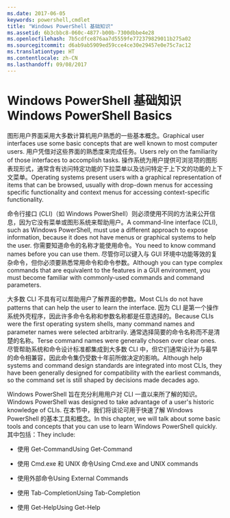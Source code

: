 ```yaml
---
ms.date: 2017-06-05
keywords: powershell,cmdlet
title: "Windows PowerShell 基础知识"
ms.assetid: 6b3cbbc8-060c-4877-b00b-7300dbbe4e28
ms.openlocfilehash: 7b5cdfce876aa7d5559fe772379829011b275a02
ms.sourcegitcommit: d6ab9ab5909ed59cce4ce30e29457e0e75c7ac12
ms.translationtype: HT
ms.contentlocale: zh-CN
ms.lasthandoff: 09/08/2017
---
```

# <a name="windows-powershell-basics"></a><span data-ttu-id="48fcf-103">Windows PowerShell 基础知识</span><span class="sxs-lookup"><span data-stu-id="48fcf-103">Windows PowerShell Basics</span></span>
<span data-ttu-id="48fcf-104">图形用户界面采用大多数计算机用户熟悉的一些基本概念。</span><span class="sxs-lookup"><span data-stu-id="48fcf-104">Graphical user interfaces use some basic concepts that are well known to most computer users.</span></span> <span data-ttu-id="48fcf-105">用户凭借对这些界面的熟悉度来完成任务。</span><span class="sxs-lookup"><span data-stu-id="48fcf-105">Users rely on the familiarity of those interfaces to accomplish tasks.</span></span> <span data-ttu-id="48fcf-106">操作系统为用户提供可浏览项的图形表现形式，通常含有访问特定功能的下拉菜单以及访问特定于上下文的功能的上下文菜单。</span><span class="sxs-lookup"><span data-stu-id="48fcf-106">Operating systems present users with a graphical representation of items that can be browsed, usually with drop-down menus for accessing specific functionality and context menus for accessing context-specific functionality.</span></span>

<span data-ttu-id="48fcf-107">命令行接口 (CLI)（如 Windows PowerShell）则必须使用不同的方法来公开信息，因为它没有菜单或图形系统来帮助用户。</span><span class="sxs-lookup"><span data-stu-id="48fcf-107">A command-line interface (CLI), such as Windows PowerShell, must use a different approach to expose information, because it does not have menus or graphical systems to help the user.</span></span> <span data-ttu-id="48fcf-108">你需要知道命令的名称才能使用命令。</span><span class="sxs-lookup"><span data-stu-id="48fcf-108">You need to know command names before you can use them.</span></span> <span data-ttu-id="48fcf-109">尽管你可以键入与 GUI 环境中功能等效的复杂命令，但你必须要熟悉常用命令和命令参数。</span><span class="sxs-lookup"><span data-stu-id="48fcf-109">Although you can type complex commands that are equivalent to the features in a GUI environment, you must become familiar with commonly-used commands and command parameters.</span></span>

<span data-ttu-id="48fcf-110">大多数 CLI 不具有可以帮助用户了解界面的参数。</span><span class="sxs-lookup"><span data-stu-id="48fcf-110">Most CLIs do not have patterns that can help the user to learn the interface.</span></span> <span data-ttu-id="48fcf-111">因为 CLI 是第一个操作系统外壳程序，因此许多命令名称和参数名称都是任意选择的。</span><span class="sxs-lookup"><span data-stu-id="48fcf-111">Because CLIs were the first operating system shells, many command names and parameter names were selected arbitrarily.</span></span> <span data-ttu-id="48fcf-112">通常选择简要的命令名称而不是清楚的名称。</span><span class="sxs-lookup"><span data-stu-id="48fcf-112">Terse command names were generally chosen over clear ones.</span></span> <span data-ttu-id="48fcf-113">尽管帮助系统和命令设计标准都集成到大多数 CLI 中，但它们通常设计为与最早的命令相兼容，因此命令集仍受数十年前所做决定的影响。</span><span class="sxs-lookup"><span data-stu-id="48fcf-113">Although help systems and command design standards are integrated into most CLIs, they have been generally designed for compatibility with the earliest commands, so the command set is still shaped by decisions made decades ago.</span></span>

<span data-ttu-id="48fcf-114">Windows PowerShell 旨在充分利用用户对 CLI 一直以来所了解的知识。</span><span class="sxs-lookup"><span data-stu-id="48fcf-114">Windows PowerShell was designed to take advantage of a user's historic knowledge of CLIs.</span></span> <span data-ttu-id="48fcf-115">在本节中，我们将谈论可用于快速了解 Windows PowerShell 的基本工具和概念。</span><span class="sxs-lookup"><span data-stu-id="48fcf-115">In this chapter, we will talk about some basic tools and concepts that you can use to learn Windows PowerShell quickly.</span></span> <span data-ttu-id="48fcf-116">其中包括：</span><span class="sxs-lookup"><span data-stu-id="48fcf-116">They include:</span></span>

- <span data-ttu-id="48fcf-117">使用 Get-Command</span><span class="sxs-lookup"><span data-stu-id="48fcf-117">Using Get-Command</span></span>

- <span data-ttu-id="48fcf-118">使用 Cmd.exe 和 UNIX 命令</span><span class="sxs-lookup"><span data-stu-id="48fcf-118">Using Cmd.exe and UNIX commands</span></span>

- <span data-ttu-id="48fcf-119">使用外部命令</span><span class="sxs-lookup"><span data-stu-id="48fcf-119">Using External Commands</span></span>

- <span data-ttu-id="48fcf-120">使用 Tab-Completion</span><span class="sxs-lookup"><span data-stu-id="48fcf-120">Using Tab-Completion</span></span>

- <span data-ttu-id="48fcf-121">使用 Get-Help</span><span class="sxs-lookup"><span data-stu-id="48fcf-121">Using Get-Help</span></span>

